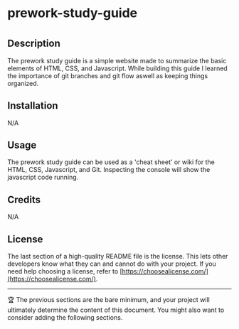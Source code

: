 # prework-study-guide
# <Your-Project-Title>

## Description
The prework study guide is a simple website made to summarize the basic elements of HTML, CSS, and Javascript. While building this guide I learned the importance of git branches and git flow aswell as keeping things organized.

## Installation

N/A

## Usage

The prework study guide can be used as a 'cheat sheet' or wiki for the HTML, CSS, Javascript, and Git. Inspecting the console will show the javascript code running.

## Credits

N/A

## License

The last section of a high-quality README file is the license. This lets other developers know what they can and cannot do with your project. If you need help choosing a license, refer to [https://choosealicense.com/](https://choosealicense.com/).

---

🏆 The previous sections are the bare minimum, and your project will ultimately determine the content of this document. You might also want to consider adding the following sections.

